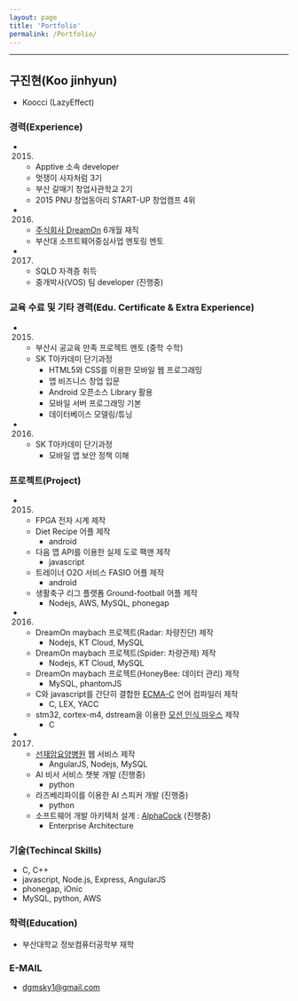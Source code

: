 ```yaml
---
layout: page
title: 'Portfolio'
permalink: /Portfolio/
---
```

---
## 구진현(Koo jinhyun)
  * Koocci (LazyEffect)

### 경력(Experience)
  * 2015.
    - Apptive 소속 developer
    - 멋쟁이 사자처럼 3기
    - 부산 갈매기 창업사관학교 2기
    - 2015 PNU 창업동아리 START-UP 창업캠프 4위
  * 2016.
    - [주식회사 DreamOn](http://www.smartcar.or.kr/) 6개월 재직
    - 부산대 소프트웨어중심사업 멘토링 멘토
  * 2017.
    - SQLD 자격증 취득
    - 중개박사(VOS) 팀 developer (진행중)

### 교육 수료 및 기타 경력(Edu. Certificate & Extra Experience)
  * 2015.
    - 부산시 공교육 만족 프로젝트 멘토 (중학 수학)
    - SK T아카데미 단기과정
      + HTML5와 CSS를 이용한 모바일 웹 프로그래밍
      + 앱 비즈니스 창업 입문
      + Android 오픈소스 Library 활용
      + 모바일 서버 프로그래밍 기본
      + 데이터베이스 모델링/튜닝
  * 2016.
    - SK T아카데미 단기과정
      + 모바일 앱 보안 정책 이해

### 프로젝트(Project)
  * 2015.
    - FPGA 전자 시계 제작
    - Diet Recipe 어플 제작
      + android
    - 다음 맵 API를 이용한 실제 도로 팩맨 제작
      + javascript
    - 트레이너 O2O 서비스 FASIO 어플 제작
      + android
    - 생활축구 리그 플랫폼 Ground-football 어플 제작
      + Nodejs, AWS, MySQL, phonegap
  * 2016.
    - DreamOn maybach 프로젝트(Radar: 차량진단) 제작
      + Nodejs, KT Cloud, MySQL
    - DreamOn maybach 프로젝트(Spider: 차량관제) 제작
      + Nodejs, KT Cloud, MySQL
    - DreamOn maybach 프로젝트(HoneyBee: 데이터 관리) 제작
      + MySQL, phantomJS
    - C와 javascript를 간단히 결합한 [ECMA-C](https://github.com/seunggu/ECMA-C-Compiler) 언어 컴파일러 제작
      + C, LEX, YACC
    - stm32, cortex-m4, dstream을 이용한 [모션 인식 마우스](https://github.com/0x1306e6d/moma) 제작
      + C
  * 2017.
    - [선재암요양병원](http://www.i-sunjae.com/) 웹 서비스 제작
      + AngularJS, Nodejs, MySQL
    - AI 비서 서비스 챗봇 개발 (진행중)
      + python
    - 라즈베리파이를 이용한 AI 스피커 개발 (진행중)
      + python
    - 소프트웨어 개발 아키텍처 설계 : [AlphaCock](https://github.com/koocci/AlphaCock) (진행중)
      + Enterprise Architecture

### 기술(Techincal Skills)
  - C, C++
  - javascript, Node.js, Express, AngularJS
  - phonegap, iOnic
  - MySQL, python, AWS

### 학력(Education)
  - 부산대학교 정보컴퓨터공학부 재학

### E-MAIL
  * dgmsky1@gmail.com

